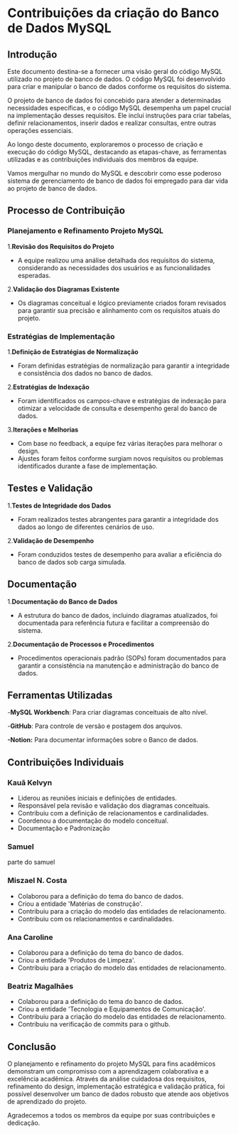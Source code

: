 # Contribuições da criação do Banco de Dados MySQL

## Introdução

Este documento destina-se a fornecer uma visão geral do código MySQL utilizado no projeto de banco de dados. O código MySQL foi desenvolvido para criar e manipular o banco de dados conforme os requisitos do sistema.

O projeto de banco de dados foi concebido para atender a determinadas necessidades específicas, e o código MySQL desempenha um papel crucial na implementação desses requisitos. Ele inclui instruções para criar tabelas, definir relacionamentos, inserir dados e realizar consultas, entre outras operações essenciais.

Ao longo deste documento, exploraremos o processo de criação e execução do código MySQL, destacando as etapas-chave, as ferramentas utilizadas e as contribuições individuais dos membros da equipe.

Vamos mergulhar no mundo do MySQL e descobrir como esse poderoso sistema de gerenciamento de banco de dados foi empregado para dar vida ao projeto de banco de dados.

## Processo de Contribuição

### Planejamento e Refinamento Projeto MySQL

1.**Revisão dos Requisitos do Projeto**

- A equipe realizou uma análise detalhada dos requisitos do sistema, considerando as necessidades dos usuários e as funcionalidades esperadas.

2.**Validação dos Diagramas Existente**

- Os diagramas conceitual e lógico previamente criados foram revisados para garantir sua precisão e alinhamento com os requisitos atuais do projeto.

### Estratégias de Implementação

1.**Definição de Estratégias de Normalização**

- Foram definidas estratégias de normalização para garantir a integridade e consistência dos dados no banco de dados.

2.**Estratégias de Indexação**

- Foram identificados os campos-chave e estratégias de indexação para otimizar a velocidade de consulta e desempenho geral do banco de dados.

3.**Iterações e Melhorias**

- Com base no feedback, a equipe fez várias iterações para melhorar o design.
- Ajustes foram feitos conforme surgiam novos requisitos ou problemas identificados durante a fase de implementação.

## Testes e Validação

1.**Testes de Integridade dos Dados**

- Foram realizados testes abrangentes para garantir a integridade dos dados ao longo de diferentes cenários de uso.

2.**Validação de Desempenho**

- Foram conduzidos testes de desempenho para avaliar a eficiência do banco de dados sob carga simulada.

## Documentação

1.**Documentação do Banco de Dados**

- A estrutura do banco de dados, incluindo diagramas atualizados, foi documentada para referência futura e facilitar a compreensão do sistema.

2.**Documentação de Processos e Procedimentos**

- Procedimentos operacionais padrão (SOPs) foram documentados para garantir a consistência na manutenção e administração do banco de dados.

## Ferramentas Utilizadas

-**MySQL Workbench**: Para criar diagramas conceituais de alto nível. 

-**GitHub**: Para controle de versão e postagem dos arquivos.

**-Notion:** Para documentar informações sobre o Banco de dados.

## Contribuições Individuais

### Kauã Kelvyn

- Liderou as reuniões iniciais e definições de entidades.
- Responsável pela revisão e validação dos diagramas conceituais.
- Contribuiu com a definição de relacionamentos e cardinalidades.
- Coordenou a documentação do modelo conceitual.
- Documentação e Padronização

### Samuel

parte do samuel

### Miszael N. Costa

- Colaborou para a definição do tema do banco de dados.
- Criou a entidade 'Matérias de construção'.
- Contribuiu para a criação do modelo das entidades de relacionamento.
- Contribuiu com os relacionamentos e cardinalidades.



### Ana Caroline

- Colaborou para a definição do tema do banco de dados.
- Criou a entidade 'Produtos de Limpeza'.
- Contribuiu para a criação do modelo das entidades de relacionamento.

### Beatriz Magalhães

- Colaborou para a definição do tema do banco de dados. 
- Criou a entidade 'Tecnologia e Equipamentos de Comunicação'.
- Contribuiu para a criação do modelo das entidades de relacionamento.
- Contribuiu na verificação de commits para o github.


## Conclusão

O planejamento e refinamento do projeto MySQL para fins acadêmicos demonstram um compromisso com a aprendizagem colaborativa e a excelência acadêmica. Através da análise cuidadosa dos requisitos, refinamento do design, implementação estratégica e validação prática, foi possível desenvolver um banco de dados robusto que atende aos objetivos de aprendizado do projeto.

Agradecemos a todos os membros da equipe por suas contribuições e dedicação.
